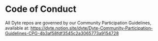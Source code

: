 # Code of Conduct

All Dyte repos are governed by our Community Participation Guidelines, available at: https://dyte.notion.site/dyte/Dyte-Community-Participation-Guidelines-CPG-4b3af58fdf3545c2a3065773a9154728
